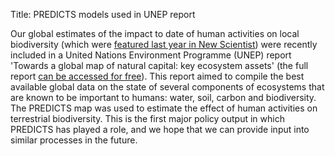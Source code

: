Title: PREDICTS models used in UNEP report

Our global estimates of the impact to date of human activities on
local biodiversity (which were
[featured last year in New Scientist](http://www.newscientist.com/article/mg21929333.000-stop-global-warming-and-save-biodiversity-yes-we-can))
were recently included in a United Nations Environment Programme (UNEP) report
'Towards a global map of natural capital: key ecosystem assets'
(the full report [can be accessed for free](http://wcmc.io/e0fd)).
This report aimed to compile the best available
global data on the state of several components of ecosystems that
are known to be important to humans: water, soil, carbon and
biodiversity. The PREDICTS map was used to estimate the effect of
human activities on terrestrial biodiversity. This is the first
major policy output in which PREDICTS has played a role, and we
hope that we can provide input into similar processes in the future.
